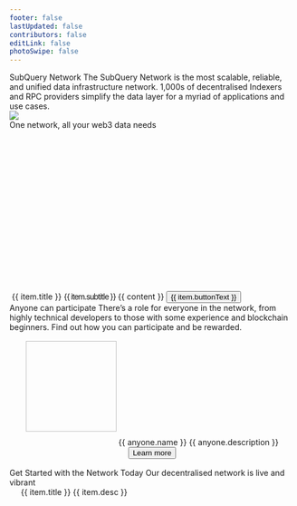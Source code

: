 ```yaml
---
footer: false
lastUpdated: false
contributors: false
editLink: false
photoSwipe: false
---
```


<link rel="stylesheet" href="/assets/style/homepage.css" as="style" />
 <div class="welcomeContainer">
  <div class="bannerRow">
    <div class="flexCol gp24" style="max-width: 614px;">
      <Typography tag="h2">SubQuery Network</Typography>
      <Typography tag="h4" family="body" type="secondary">
        The SubQuery Network is the most scalable, reliable, and unified data infrastructure network. 1,000s of decentralised Indexers and RPC providers simplify the data layer for a myriad of applications and use cases.
      </Typography>
    </div>
    <div class="bannerImage">
      <div class="bannerImageBg bannerImageBgRed"></div>
      <img src="/assets/img/architects.png" />
    </div>
  </div>
  <Banner
    title="Participate today as a Delegator"
    description="Anyone can participate as a Delegator in the Network to earn rewards based on the work that Node Operators do. Current APR for delegators is high, don't miss out!"
    buttonText="Join now"
    titleTag="h35"
    buttonLink="/subquery_network/delegators/delegating.html"
    backgroundUrl="/assets/img/network/join-network.png"
    style="margin-top: 0"
  ></Banner>
  <Typography tag="h3" fontSize="42" style="margin-top: 140px; margin-bottom: 64px">
    One network, all your web3 data needs
  </Typography>
  <div class="layout mb140 flexColMobile" style="display: flex; gap: 24px">
    <BaseCard v-for="item in oneNetworkAllWeb3" :key="item.title">
      <div class="flexColCenter" style="gap: 24px; text-align: center">
        <img :src="item.image" height="300" />
        <Typography fontSize="26">{{ item.title }}</Typography>
        <Typography fontSize="20" family="body" style="letter-spacing: -1.1px">{{ item.subtitle }}</Typography>
        <Typography
          v-for="content in item.contents"
          :key="content"
          type="secondary"
          fontSize="16"
        >
          {{ content }}
        </Typography>
        <Button v-if="item.buttonText">{{ item.buttonText }}</Button>
      </div>
    </BaseCard>
  </div>
  <Typography tag="h3" fontSize="42" style="margin-bottom: 24px; text-align: center;">Anyone can participate</Typography>
  <Typography
  center
  type="secondary"
  fontSize="20"
    style="
      margin-bottom: 40px;
      max-width: 664px;
    "
  >
    There’s a role for everyone in the network, from highly technical
    developers to those with some experience and blockchain beginners. Find
    out how you can participate and be rewarded.
  </Typography>
  <div
    class="layout grid2column flexColMobile"
    style="
      gap: 96px;
      text-align: center;
    "
  >
    <div
      class="flexColCenter"
      style="padding: 16px"
      v-for="anyone in anyoneContents"
      :key="anyone.name"
    >
      <img
        :src="anyone.image"
        :alt="anyone.name"
        width="160"
        height="160"
        style="margin-bottom: 24px"
      />
      <Typography tag="h35">{{ anyone.name }}</Typography>
      <Typography fontSize="16" type="secondary" style="max-width: 360px;margin: 16px 0 24px 0">
        {{ anyone.description }}
      </Typography>
      <router-link :to="{ path: anyone.moreLink }">
        <Button>Learn more</Button>
      </router-link>
    </div>
  </div>
  <Banner
    title="The SubQuery Data Node"
    :description="[
      'The SubQuery data node is a revolution in how we think about RPCs.',
      'It is a heavily forked RPC node that is perfectly optimised for querying and running in a decentralised environment. Performance of web3 dApps is no longer limited by slow RPC endpoints.',
    ]"
    buttonText="Run one today"
    titleTag="h3"
    titleFontSize="42"
    descFontSize="20"
    buttonLink="/subquery_network/data_node/introduction.html"
    backgroundUrl="https://subquery.network/images/subqlDataNode.png"
    style="background-size: 300px; background-position: right"
  ></Banner>
  <Banner
    title="The SQT Token"
    :description="[
      'The SubQuery Token (SQT) is a utility token that powers the SubQuery Network. It is central to the efficient operation of a decentralised network of node operators.',
      'You can read about the tokenomics and access SQT on a number of exchanges.',
    ]"
    buttonText="Learn about SQT"
    titleTag="h3"
    titleFontSize="42"
    buttonLink="/subquery_network/token/token.html"
    backgroundUrl="/assets/img/network/sqt.png"
    style="
      justify-content: flex-end;
      background-size: 300px;
      background-position: left;
    "
  ></Banner>
  <div class="advancedFeatures layout mt80">
    <Typography tag="h35">Get Started with the Network Today</Typography>
    <Typography tag="p" size="large" style="margin: 24px 0 40px 0">Our decentralised network is live and vibrant</Typography>
    <div class="grid3column flexColMobile" style="gap: 24px">
      <router-link
        v-for="item in advancedFeatures"
        :key="item.title"
        :to="{ path: item.link }"
        style="text-decoration: none"
      >
        <BaseCard style="padding: 20px">
          <Typography tag="p">{{ item.title }}</Typography>
          <Typography tag="p" size="medium" style="margin-top: 16px; margin-bottom: 0">
            {{ item.desc }}
          </Typography>
        </BaseCard>
      </router-link>
    </div>
  </div>
  <Banner
    title="SubQuery’s Indexer SDK"
    :description="[
      'SubQuery is a fast, flexible, and reliable open-source data indexer that provides you with custom APIs for your web3 project across all of our supported chains. ',
      'Build your own custom API for over 160 chains today by following our quick start guides, then host it your way',
    ]"
    :buttonText="isMobile? 'Learn more' : 'Learn more about our Indexer SDK'"
    titleTag="h35"
    buttonLink="/indexer/welcome.html"
    backgroundUrl="https://subquery.network/images/indexerConcept.png"
    style="
      background-size: 389px;
      background-position: right;
    "
  ></Banner>
  <NeedHelp></NeedHelp>
  <Footer></Footer>
</div>
   
<script setup>
import {ref, onMounted} from 'vue'
const isMobile = ref(false)

const checkIsMobile = () => {
if (window.screen && window.screen.width < 768) {
isMobile.value = true
} else {
isMobile.value = false
}
}

onMounted(() => {
checkIsMobile()
window.addEventListener('resize', checkIsMobile)
})

const oneNetworkAllWeb3 = ref([
{
image: "https://subquery.network/images/indexerConcept.png",
title: 'Decentralised Data Indexers',
subtitle: 'Fast, reliable, decentralised, and customised APIs for your web3 project',
contents: [
"SubQuery APIs make your dApp lighting quick. By providing an indexed data layer, your dApps get richer data faster to allow you to build intuitive and immersive experiences for your users.",
"Easy to build, test, deploy, and run, SubQuery’s Data Indexer makes dApp development a breeze."
],
},
{
image: "https://subquery.network/images/rpcConcept.png",
title: 'Decentralised RPC Endpoints',
subtitle: 'Faster, cheaper, and globally decentralised RPCs that supercharge your dApp',
contents: [
"The SubQuery Data Node is a heavily optimised RPC endpoint that unlocks new breakthroughs in performance and scalability to power the next generation of web3 projects.",
"With similar RPC endpoints and helpful SDKs to manage network connections, supercharging your dApp takes only a second."
],
}
])

const anyoneContents = ref([
{
name: "DApp Users",
description:
"DApp Users will ask the SubQuery Network for specific indexed data and RPC endpoints for their dApps or tools, and exchange an advertised amount of SQT for each request.",
image: "https://subquery.network/robots/consumer/consumer.png",
moreLink:
"/subquery_network/consumers/introduction.html",
},
{
name: "Delegators",
description:
"Delegators will participate in the Network by supporting their favourite Data Indexers and RPC Providers to earn rewards based on the work those indexers do.",
image: "https://subquery.network/robots/delegator/delegator.png",

    moreLink:
      "/subquery_network/delegators/introduction.html",

},
{
name: "Data Indexers",
description:
"Data Indexers will run and maintain high quality SubQuery projects in their own infrastructure and will be rewarded in SQT for the requests that they serve.",
image: "https://subquery.network/robots/indexer/indexer.png",

    moreLink: "/subquery_network/node_operators/introduction.html",

},
{
name: "RPC Providers",
description:
"RPC Providers run the optimised SubQuery Data Node and are rewarded in SQT for providing reliable, scalable, and affordable RPC services to the network.",
image: "https://subquery.network/robots/rpc/rpc.svg",

    moreLink:
      "/subquery_network/node_operators/introduction.html",

},
])

const advancedFeatures = ref([
{
title: 'Delegate to the SubQuery Network',
desc: 'Anyone can participate as a Delegator and participate in the Network to earn rewards based on the work that Node Operators do.',
link: '/subquery_network/delegators/delegating.html'
},
{
title: 'The SQT Token',
desc: 'The SubQuery Token (SQT) is a utility token that powers the SubQuery Network. Learn how to get SQT and the tokenomics of it.',
link: '/subquery_network/token/token.html'

},
{
title: 'Join as a Node Operators',
desc: 'More technical users are able to join the network as a Node Operators and start indexing and syncing various projects.',
link: '/subquery_network/node_operators/setup/becoming-a-node-operator.html'

},
{
title: 'Publish your Project to the Network',
desc: 'If you’ve built a SubQuery project, you can publish it to the network and benefit from decentralised infrastructure hosting today.',
link: '/subquery_network/architect/publish.html'
},
{
title: 'View Economic Model',
desc: 'Take a deep dive into the economic models of the SubQuery Network, including how rewards are calculated and distributed.',
link: '/subquery_network/introduction/reward-distribution.html'
},
{
title: 'View Network Parameters',
desc: 'See the latest network statistics and parameters in the network so you can easily calculate return and decide on where to stake your SQT.',
link: '/subquery_network/parameters.html'

}
])

</script>
